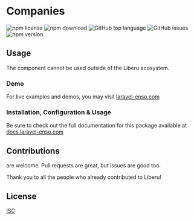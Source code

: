 # Companies

![npm license](https://img.shields.io/npm/l/@enso-ui/companies.svg) 
![npm download](https://img.shields.io/npm/dm/@enso-ui/companies.svg) 
![GitHub top language](https://img.shields.io/github/languages/top/enso-ui/companies.svg) 
![GitHub issues](https://img.shields.io/github/issues/enso-ui/companies.svg) 
![npm version](https://img.shields.io/npm/v/@enso-ui/companies.svg) 

## Usage
The component cannot be used outside of the Liberu ecosystem.

### Demo

For live examples and demos, you may visit [laravel-enso.com](https://www.laravel-enso.com)

### Installation, Configuration & Usage

Be sure to check out the full documentation for this package available at [docs.laravel-enso.com](https://docs.laravel-enso.com/frontend/companies.html)

## Contributions

are welcome. Pull requests are great, but issues are good too.

Thank you to all the people who already contributed to Liberu!

## License

[ISC](https://opensource.org/licenses/ISC)
